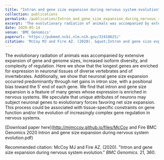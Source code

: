 ```yaml
---
title: "Intron and gene size expansion during nervous system evolution"
collection: publications
permalink: /publication/Intron_and_gene_size_expansion_during_nervous_system_evolution_051420
excerpt: 'The evolutionary radiation of animals was accompanied by extensive expansion of gene and genome sizes, increased isoform diversity, and complexity of regulation. Here we show that the longest genes are enriched for expression in neuronal tissues of diverse vertebrates and of invertebrates. Additionally, we show that neuronal gene size expansion occurred predominantly through net gains in intron size, with a positional bias toward the 5′ end of each gene. We find that intron and gene size expansion is a feature of many genes whose expression is enriched in nervous systems. We speculate that unique attributes of neurons may subject neuronal genes to evolutionary forces favoring net size expansion. This process could be associated with tissue-specific constraints on gene function and/or the evolution of increasingly complex gene regulation in nervous systems.'
date: 2020-05-14
venue: 'BMC Genomics'
paperurl: 'https://pubmed.ncbi.nlm.nih.gov/32410625/'
citation: 'McCoy MJ and Fire AZ. (2020). &quot;Intron and gene size expansion during nervous system evolution.&quot; <i>BMC Genomics</i>. 21, 360.'
---
```

The evolutionary radiation of animals was accompanied by extensive expansion of gene and genome sizes, increased isoform diversity, and complexity of regulation. Here we show that the longest genes are enriched for expression in neuronal tissues of diverse vertebrates and of invertebrates. Additionally, we show that neuronal gene size expansion occurred predominantly through net gains in intron size, with a positional bias toward the 5′ end of each gene. We find that intron and gene size expansion is a feature of many genes whose expression is enriched in nervous systems. We speculate that unique attributes of neurons may subject neuronal genes to evolutionary forces favoring net size expansion. This process could be associated with tissue-specific constraints on gene function and/or the evolution of increasingly complex gene regulation in nervous systems.

[Download paper here](http://mjmccoy.github.io/files/McCoy and Fire BMC Genomics 2020 Intron and gene size expansion during nervous system evolution.pdf)

Recommended citation: McCoy MJ and Fire AZ. (2020). &quot;Intron and gene size expansion during nervous system evolution.&quot; <i>BMC Genomics</i>. 21, 360.
